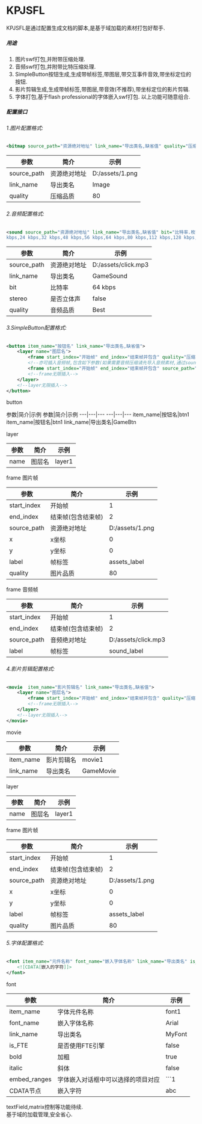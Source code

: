 # KPJSFL
  KPJSFL是通过配置生成文档的脚本,是基于域加载的素材打包好帮手.
##### 用途
1. 图片swf打包,并附带压缩处理. 
2. 音频swf打包,并附带比特压缩处理. 
3. SimpleButton按钮生成,生成带帧标签,带图层,带交互事件音效,带坐标定位的按钮. 
4. 影片剪辑生成,生成带帧标签,带图层,带音效(不推荐),带坐标定位的影片剪辑.
5. 字体打包,基于flash professional的字体嵌入swf打包.
以上功能可随意组合.


##### 配置接口
###### 1.图片配置格式:
```xml
<bitmap source_path="资源绝对地址" link_name="导出类名,缺省值" quality="压缩品质,缺省值"/>
```

参数|简介|示例
---|---|---
source_path|资源绝对地址|D:/assets/1.png
link_name|导出类名|Image
quality|压缩品质|80

###### 2.音频配置格式:
```xml
<sound source_path="资源绝对地址" link_name="导出类名,缺省值" bit="比特率.枚举值:(8 kbps,16 kbps,20
kbps,24 kbps,32 kbps,48 kbps,56 kbps,64 kbps,80 kbps,112 kbps,128 kbps,160 kbps)" stereo="是否是立体声(true),单声道(false)" quality="压缩品质.枚举值(Fast,Medium,Best)"/>
```

参数|简介|示例
---|---|---
source_path|资源绝对地址|D:/assets/click.mp3
link_name|导出类名|GameSound
bit|比特率|64 kbps
stereo|是否立体声|false
quality|音频品质|Best


###### 3.SimpleButton配置格式:
```xml
<button item_name="按钮名" link_name="导出类名,缺省值">
    <layer name="图层名">
		<frame start_index="开始帧" end_index="结束帧并包含" quality="压缩品质,缺省值" label="帧标签,缺省值" source_path="资源绝对地址,缺省则空帧" x="坐标x" y="坐标y"/>
		<!--亦可插入音频帧,包含如下参数(如果需要音频压缩请先导入音频素材,通过sound标签-->
		<frame start_index="开始帧" end_index="结束帧并包含" source_path="音频资源绝对地址" label="帧标签,缺省值"/>
		<!--frame无限插入-->
	</layer>
	<!--layer无限插入-->
</button>
```
button

参数|简介|示例    参数|简介|示例
---|---|---     ---|---|---
item_name|按钮名|btn1    item_name|按钮名|btn1
link_name|导出类名|GameBtn

layer

参数|简介|示例
---|---|---
name|图层名|layer1

frame 图片帧

参数|简介|示例
---|---|---
start_index|开始帧|1
end_index|结束帧(包含结束帧)|2
source_path|资源绝对地址|D:/assets/1.png
x|x坐标|0
y|y坐标|0
label|帧标签|assets_label
quality|图片品质|80

frame 音频帧

参数|简介|示例
---|---|---
start_index|开始帧|1
end_index|结束帧(包含结束帧)|2
source_path|音频绝对地址|D:/assets/click.mp3
label|帧标签|sound_label




###### 4.影片剪辑配置格式:
```xml
<movie  item_name="影片剪辑名" link_name="导出类名,缺省值">
	<layer name="图层名">
        <frame start_index="开始帧" end_index="结束帧并包含" quality="压缩品质,缺省值" label="帧标签,缺省值" source_path="资源绝对地址,缺省则空白关键帧" x="坐标x" y="坐标y"/>
        <!--frame无限插入-->
    </layer>
    <!--layer无限插入-->
</movie>
```

movie

参数|简介|示例
---|---|---
item_name|影片剪辑名|movie1
link_name|导出类名|GameMovie

layer

参数|简介|示例
---|---|---
name|图层名|layer1

frame 图片帧

参数|简介|示例
---|---|---
start_index|开始帧|1
end_index|结束帧(包含结束帧)|2
source_path|资源绝对地址|D:/assets/1.png
x|x坐标|0
y|y坐标|0
label|帧标签|assets_label
quality|图片品质|80


###### 5.字体配置格式:
```xml
<font item_name="元件名称" font_name="嵌入字体名称" link_name="导出类名" is_FTE="是否使用FTE引擎" bold="加粗(true,false)" italic="斜体(true,false)" embed_ranges="字体嵌入对话框中可以选择的项目对应 like 1|3|5">
    <![CDATA[嵌入的字符]]>
</font>
```

font 

参数|简介|示例
---|---|---
item_name|字体元件名称|font1
font_name|嵌入字体名称|Arial
link_name|导出类名|MyFont
is_FTE|是否使用FTE引擎|false
bold|加粗|true
italic|斜体|false
embed_ranges|字体嵌入对话框中可以选择的项目对应| ```1|2|3```
CDATA节点|嵌入字符|abc

textField,matrix控制等功能待续. <br>
基于域的加载管理,安全省心.




